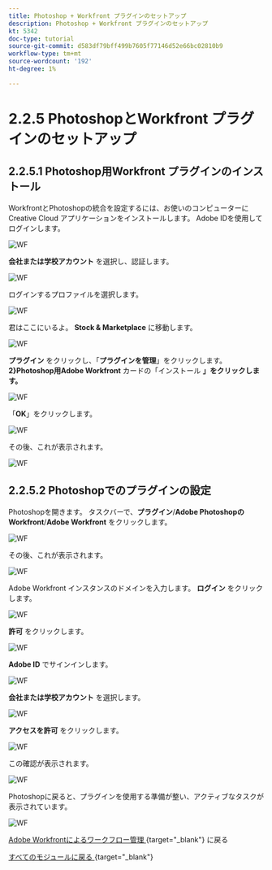 ```yaml
---
title: Photoshop + Workfront プラグインのセットアップ
description: Photoshop + Workfront プラグインのセットアップ
kt: 5342
doc-type: tutorial
source-git-commit: d583df79bff499b7605f77146d52e66bc02810b9
workflow-type: tm+mt
source-wordcount: '192'
ht-degree: 1%

---
```


# 2.2.5 PhotoshopとWorkfront プラグインのセットアップ

## 2.2.5.1 Photoshop用Workfront プラグインのインストール

WorkfrontとPhotoshopの統合を設定するには、お使いのコンピューターにCreative Cloud アプリケーションをインストールします。 Adobe IDを使用してログインします。

![WF](./images/wf1.png)

**会社または学校アカウント** を選択し、認証します。

![WF](./images/wf2.png)

ログインするプロファイルを選択します。

![WF](./images/wf3.png)

君はここにいるよ。 **Stock &amp; Marketplace** に移動します。

![WF](./images/wf4.png)

**プラグイン** をクリックし、「**プラグインを管理**」をクリックします。 **2}Photoshop用Adobe Workfront** カードの「インストール **」をクリックします。**

![WF](./images/wf5.png)

「**OK**」をクリックします。

![WF](./images/wf6.png)

その後、これが表示されます。

![WF](./images/wf7.png)

## 2.2.5.2 Photoshopでのプラグインの設定

Photoshopを開きます。 タスクバーで、**プラグイン**/**Adobe PhotoshopのWorkfront**/**Adobe Workfront** をクリックします。

![WF](./images/wf8.png)

その後、これが表示されます。

![WF](./images/wf9.png)

Adobe Workfront インスタンスのドメインを入力します。 **ログイン** をクリックします。

![WF](./images/wf10.png)

**許可** をクリックします。

![WF](./images/wf11.png)

**Adobe ID** でサインインします。

![WF](./images/wf12.png)

**会社または学校アカウント** を選択します。

![WF](./images/wf13.png)

**アクセスを許可** をクリックします。

![WF](./images/wf14.png)

この確認が表示されます。

![WF](./images/wf15.png)

Photoshopに戻ると、プラグインを使用する準備が整い、アクティブなタスクが表示されています。

![WF](./images/wf16.png)

[Adobe Workfrontによるワークフロー管理 ](./workfront.md){target="_blank"} に戻る

[ すべてのモジュールに戻る ](./../../../overview.md){target="_blank"}
